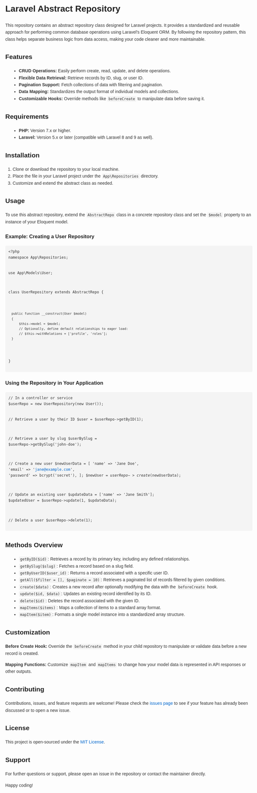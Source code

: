 <!DOCTYPE html>
<html lang="en">
<head>
  <meta charset="UTF-8">
  <meta name="viewport" content="width=device-width, initial-scale=1">
  <title>Laravel Abstract Repository</title>
  <style>
    body {
      font-family: Arial, sans-serif;
      line-height: 1.6;
      margin: 20px;
      max-width: 800px;
      color: #333;
    }
    h1, h2, h3 {
      color: #222;
    }
    code {
      background: #f4f4f4;
      padding: 2px 4px;
      border-radius: 4px;
      font-family: Consolas, Monaco, 'Andale Mono', 'Ubuntu Mono', monospace;
    }
    pre {
      background: #f4f4f4;
      padding: 10px;
      overflow-x: auto;
      border-radius: 4px;
    }
    ul {
      margin-left: 20px;
    }
    a {
      color: #0066cc;
      text-decoration: none;
    }
    a:hover {
      text-decoration: underline;
    }
  </style>
</head>
<body>
  <h1>Laravel Abstract Repository</h1>
  <p>
    This repository contains an abstract repository class designed for Laravel projects.
    It provides a standardized and reusable approach for performing common database operations using Laravel's Eloquent ORM.
    By following the repository pattern, this class helps separate business logic from data access, making your code cleaner and more maintainable.
  </p>
  
  <h2>Features</h2>
  <ul>
    <li><strong>CRUD Operations:</strong> Easily perform create, read, update, and delete operations.</li>
    <li><strong>Flexible Data Retrieval:</strong> Retrieve records by ID, slug, or user ID.</li>
    <li><strong>Pagination Support:</strong> Fetch collections of data with filtering and pagination.</li>
    <li><strong>Data Mapping:</strong> Standardizes the output format of individual models and collections.</li>
    <li><strong>Customizable Hooks:</strong> Override methods like <code>beforeCreate</code> to manipulate data before saving it.</li>
  </ul>
  
  <h2>Requirements</h2>
  <ul>
    <li><strong>PHP:</strong> Version 7.x or higher.</li>
    <li><strong>Laravel:</strong> Version 5.x or later (compatible with Laravel 8 and 9 as well).</li>
  </ul>
  
  <h2>Installation</h2>
  <ol>
    <li>Clone or download the repository to your local machine.</li>
    <li>Place the file in your Laravel project under the <code>App\Repositories</code> directory.</li>
    <li>Customize and extend the abstract class as needed.</li>
  </ol>
  
  <h2>Usage</h2>
  <p>
    To use this abstract repository, extend the <code>AbstractRepo</code> class in a concrete repository class and set the <code>$model</code> property to an instance of your Eloquent model.
  </p>
  
  <h3>Example: Creating a User Repository</h3>
  <pre><code>&lt;?php
namespace App\Repositories;

use App\Models\User;

class UserRepository extends AbstractRepo {

    public function __construct(User $model)
    {
        $this->model = $model;
        // Optionally, define default relationships to eager load:
        // $this->withRelations = ['profile', 'roles'];
    }
}
</code></pre>
  
  <h3>Using the Repository in Your Application</h3>
  <pre><code>// In a controller or service
$userRepo = new UserRepository(new User());

// Retrieve a user by their ID
$user = $userRepo->getByID(1);

// Retrieve a user by slug
$userBySlug = $userRepo->getBySlug('john-doe');

// Create a new user
$newUserData = [
    'name' => 'Jane Doe',
    'email' => 'jane@example.com',
    'password' => bcrypt('secret'),
];
$newUser = $userRepo->create($newUserData);

// Update an existing user
$updateData = ['name' => 'Jane Smith'];
$updatedUser = $userRepo->update(1, $updateData);

// Delete a user
$userRepo->delete(1);
</code></pre>
  
  <h2>Methods Overview</h2>
  <ul>
    <li><code>getByID($id)</code>: Retrieves a record by its primary key, including any defined relationships.</li>
    <li><code>getBySlug($slug)</code>: Fetches a record based on a slug field.</li>
    <li><code>getByUserID($user_id)</code>: Returns a record associated with a specific user ID.</li>
    <li><code>getAll($filter = [], $paginate = 10)</code>: Retrieves a paginated list of records filtered by given conditions.</li>
    <li><code>create($data)</code>: Creates a new record after optionally modifying the data with the <code>beforeCreate</code> hook.</li>
    <li><code>update($id, $data)</code>: Updates an existing record identified by its ID.</li>
    <li><code>delete($id)</code>: Deletes the record associated with the given ID.</li>
    <li><code>mapItems($items)</code>: Maps a collection of items to a standard array format.</li>
    <li><code>mapItem($item)</code>: Formats a single model instance into a standardized array structure.</li>
  </ul>
  
  <h2>Customization</h2>
  <p>
    <strong>Before Create Hook:</strong> Override the <code>beforeCreate</code> method in your child repository to manipulate or validate data before a new record is created.
  </p>
  <p>
    <strong>Mapping Functions:</strong> Customize <code>mapItem</code> and <code>mapItems</code> to change how your model data is represented in API responses or other outputs.
  </p>
  
  <h2>Contributing</h2>
  <p>
    Contributions, issues, and feature requests are welcome! Please check the <a href="#">issues page</a> to see if your feature has already been discussed or to open a new issue.
  </p>
  
  <h2>License</h2>
  <p>
    This project is open-sourced under the <a href="LICENSE">MIT License</a>.
  </p>
  
  <h2>Support</h2>
  <p>
    For further questions or support, please open an issue in the repository or contact the maintainer directly.
  </p>
  
  <p>Happy coding!</p>
</body>
</html>
